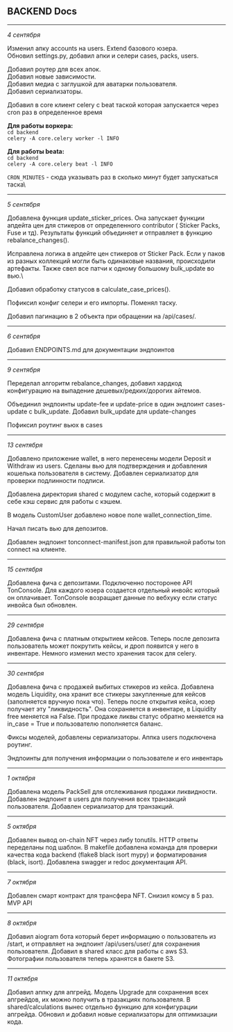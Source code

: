 ## BACKEND Docs

****
*4 сентября*

Изменил апку accounts на users. Extend базового юзера.\
Обновил settings.py, добавил апки и селери cases, packs, users.

Добавил роутер для всех апок.\
Добавил новые зависимости.\
Добавил медиа с заглушкой для аватарки пользователя.\
Добавил сериализаторы.

Добавил в core клиент celery с beat таской которая запускается через cron раз в определенное время

**Для работы воркера:**\
`cd backend` \
`celery -A core.celery worker -l INFO`

**Для работы beatа:**\
`cd backend`\
`celery -A core.celery beat -l INFO`

`CRON_MINUTES` - сюда указывать раз в сколько минут будет запускаться таска\

****

*5 сентября*

Добавлена функция update_sticker_prices. Она запускает функции апдейта цен для стикеров от определенного contributor (
Sticker Packs, Fuse и тд). Результаты функций объединяет и отправляет в функцию rebalance_changes().

Исправлена логика в апдейте цен стикеров от Sticker Pack. Если у паков из разных коллекций могли быть одинаковые
названия, происходили артефакты. Также свел все патчи к одному большому bulk_update во вью.\

Добавил обработку статусов в calculate_case_prices().

Пофиксил конфиг селери и его импорты. Поменял таску.

Добавил пагинацию в 2 объекта при обращении на /api/cases/.

****
*6 сентября*

Добавил ENDPOINTS.md для документации эндпоинтов
****
*9 сентября*

Переделал алгоритм rebalance_changes, добавил хардкод конфигурацию на выпадение дешевых/редких/дорогих айтемов.

Объединил эндпоинты update-fee и update-price в один эндпоинт cases-update с bulk_update. Добавил bulk_update для
update-changes

Пофиксил роутинг вьюх в cases
****
*13 сентября*

Добавлено приложение wallet, в него перенесены модели Deposit и Withdraw из users. Сделаны вью для подтверждения и
добавления кошелька пользователя в систему. Добавлен сериализатор для проверки подлинности подписи.

Добавлена директория shared с модулем cache, который содержит в себе кэш сервис для работы с кэшем.

В модель CustomUser добавлено новое поле wallet_connection_time.

Начал писать вью для депозитов.

Добавлен эндпоинт tonconnect-manifest.json для правильной работы ton connect на клиенте.

****
*15 сентября*

Добавлена фича с депозитами. Подключенно посторонее API TonConsole. Для каждого юзера создается отдельный инвойс который
он оплачивает. TonConsole возращает данные по вебхуку если статус инвойса был обновлен.

****
*29 сентября*

Добавлена фича с платным открытием кейсов. Теперь после депозита пользователь может покрутить кейсы, и дроп появится у
него в инвентаре. Немного изменил место хранения тасок для celery.

****
*30 сентября*

Добавлена фича с продажей выбитых стикеров из кейса. Добавлена модель Liquidity, она хранит все стикеры закупленные для
кейсов (заполняется вручную пока что). Теперь после открытия кейса, юзер получает эту "ликвидность". Она сохраняется в
инвентаре, в Liquidity free меняется на False. При продаже ликвы статус обратно меняется на in_case = True и
пользователю пополняется баланс.

Фиксы моделей, добавлены сериализаторы. Аппка users подключена роутинг.

Эндпоинты для получения информации о пользователе и его инвентарь
****
*1 октября*

Добавлена модель PackSell для отслеживания продажи ликвидности. Добавлен эндпоинт в users для получения всех транзакций
пользователя. Добавлен сериализатор для транзакций.

****
*5 октября*

Добавлен вывод on-chain NFT через либу tonutils. HTTP ответы переделаны под шаблон. В makefile добавлена команда для
проверки качества кода backend (flake8 black isort mypy) и форматирования (black, isort). Добавлена swagger и redoc
документация API.
****
*7 октября*

Добавлен смарт контракт для трансфера NFT. Снизил комсу в 5 раз. MVP API

****
*8 октября*

Добавил aiogram бота который берет информацию о пользователь из /start, и отправляет на эндпоинт /api/users/user/ для
сохранения пользователя. Добавил в shared класс для работы с aws S3. Фотографии пользователя теперь хранятся в бакете
S3.

****
*11 октября*

Добавил аппку для апгрейд. Модель Upgrade для сохранения всех апгрейдов, их можно получить в тразакциях пользователя. В
shared/calculations вынес отдельно функцию для конфигурации апгрейда. Обновил и добавил новые сериализаторы для
оптимизации кода.